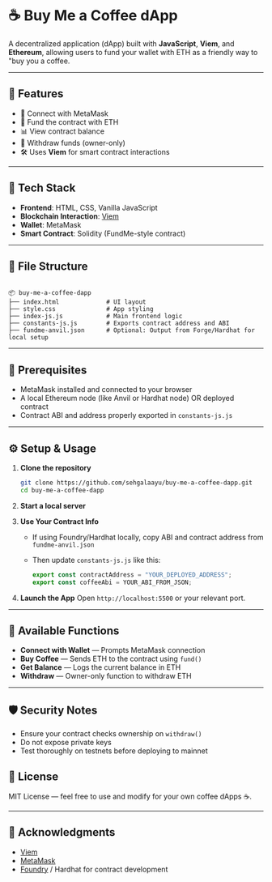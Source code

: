 # ☕ Buy Me a Coffee dApp

A decentralized application (dApp) built with **JavaScript**, **Viem**, and **Ethereum**, allowing users to fund your wallet with ETH as a friendly way to "buy you a coffee.

---

## 🔗 Features

- 🔐 Connect with MetaMask
- 💸 Fund the contract with ETH
- 📊 View contract balance
- 🏦 Withdraw funds (owner-only)
- 🛠 Uses **Viem** for smart contract interactions

---

## 🚀 Tech Stack

- **Frontend**: HTML, CSS, Vanilla JavaScript
- **Blockchain Interaction**: [Viem](https://viem.sh)
- **Wallet**: MetaMask
- **Smart Contract**: Solidity (FundMe-style contract)

---

## 📁 File Structure

```

📦 buy-me-a-coffee-dapp
├── index.html             # UI layout
├── style.css              # App styling
├── index-js.js            # Main frontend logic
├── constants-js.js        # Exports contract address and ABI
├── fundme-anvil.json      # Optional: Output from Forge/Hardhat for local setup

````

---

## 🧠 Prerequisites

- MetaMask installed and connected to your browser
- A local Ethereum node (like Anvil or Hardhat node) OR deployed contract
- Contract ABI and address properly exported in `constants-js.js`

---

## ⚙️ Setup & Usage

1. **Clone the repository**
   ```bash
   git clone https://github.com/sehgalaayu/buy-me-a-coffee-dapp.git
   cd buy-me-a-coffee-dapp


2. **Start a local server**

3. **Use Your Contract Info**

   * If using Foundry/Hardhat locally, copy ABI and contract address from `fundme-anvil.json`
   * Then update `constants-js.js` like this:

     ```js
     export const contractAddress = "YOUR_DEPLOYED_ADDRESS";
     export const coffeeAbi = YOUR_ABI_FROM_JSON;
     ```

4. **Launch the App**
   Open `http://localhost:5500` or your relevant port.

---

## 🔧 Available Functions

* **Connect with Wallet** — Prompts MetaMask connection
* **Buy Coffee** — Sends ETH to the contract using `fund()`
* **Get Balance** — Logs the current balance in ETH
* **Withdraw** — Owner-only function to withdraw ETH

---

## 🛡 Security Notes

* Ensure your contract checks ownership on `withdraw()`
* Do not expose private keys
* Test thoroughly on testnets before deploying to mainnet


## 📝 License

MIT License — feel free to use and modify for your own coffee dApps ☕.

---

## 🙌 Acknowledgments

* [Viem](https://viem.sh)
* [MetaMask](https://metamask.io)
* [Foundry](https://book.getfoundry.sh/) / Hardhat for contract development


